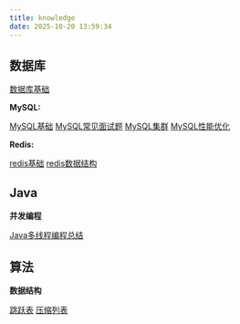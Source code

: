 ```yaml
---
title: knowledge
date: 2025-10-20 13:59:34
---
```


## 数据库

[数据库基础](/2018/07/16/database/数据库基础/)

**MySQL:**

[MySQL基础](/2023/05/16/database/MySQL/MySQL基础/) [MySQL常见面试题](/2023/07/16/database/MySQL/MySQL常见面试题/) [MySQL集群](/2023/05/20/database/MySQL/MySQL集群/) [MySQL性能优化](/2018/07/16/database/MySQL/MySQL性能优化/)

**Redis:**

[redis基础](/2025/10/18/database/redis/redis基础/) [redis数据结构](/2018/07/16/database/redis/redis数据结构/)


## Java

**并发编程**

[Java多线程编程总结](/2019/08/26/java/tools/Java多线程编程总结/)

## 算法

**数据结构**

[跳跃表](/2024/05/03/java/leetcode/info/跳跃表/) [压缩列表](/2020/05/03/java/leetcode/info/压缩列表/)
